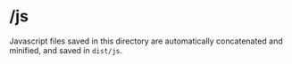 # /js

Javascript files saved in this directory are automatically concatenated and minified, and saved in `dist/js`.
